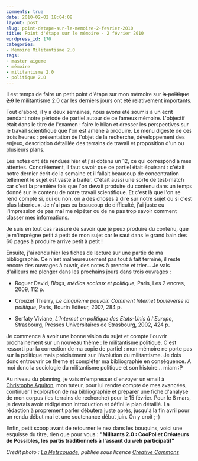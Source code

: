 ```yaml
---
comments: true
date: 2010-02-02 18:04:08
layout: post
slug: point-detape-sur-le-memoire-2-fevrier-2010
title: Point d'étape sur le mémoire - 2 février 2010
wordpress_id: 170
categories:
- Mémoire Militantisme 2.0
tags:
- master aigeme
- mémoire
- militantisme 2.0
- politique 2.0
---
```


Il est temps de faire un petit point d'étape sur mon mémoire sur <del>la politique 2.0</del> le militantisme 2.0 car les derniers jours ont été relativement importants.

Tout d'abord, il y a deux semaines, nous avons été soumis à un écrit pendant notre période de partiel autour de ce fameux mémoire. L'objectif était dans le titre de l'examen : faire le bilan et dresser les perspectives sur le travail scientifique que l'on est amené à produire. Le menu digeste de ces trois heures : présentation de l'objet de la recherche, développement des enjeux, description détaillée des terrains de travail et proposition d'un ou plusieurs plans.

Les notes ont été rendues hier et j'ai obtenu un 12, ce qui correspond à mes attentes. Concrètement, il faut savoir que ce partiel était épuisant : c'était notre dernier écrit de la semaine et il fallait beaucoup de concentration tellement le sujet est vaste à traiter. C'était aussi une sorte de test-match car c'est la première fois que l'on devait produire du contenu dans un temps donné sur le contenu de notre travail scientifique. Et c'est là que l'on se rend compte si, oui ou non, on a des choses à dire sur notre sujet ou si c'est plus laborieux. Je n'ai pas eu beaucoup de difficulté, j'ai juste eu l'impression de pas mal me répéter ou de ne pas trop savoir comment classer mes informations.

Je suis en tout cas rassuré de savoir que je peux produire du contenu, que je m'imprègne petit à petit de mon sujet car le saut dans le grand bain des 60 pages à produire arrive petit à petit !

Ensuite, j'ai rendu hier les fiches de lecture sur une partie de ma bibliographie. Ce n'est malheureusement pas tout à fait terminé, il reste encore des ouvrages à ouvrir, des notes à prendre et trier... Je vais d'ailleurs me plonger dans les prochains jours dans trois ouvrages :



	
  * Roguer David, _Blogs, médias sociaux et politique_, Paris, Les  2 encres, 2009, 112 p.

	
  * Crouzet Thierry, _Le cinquième pouvoir. Comment Internet  bouleverse la politique_, Paris, Bourin Editeur, 2007, 284 p.

	
  * Serfaty Viviane, _L’Internet en politique des Etats-Unis à  l’Europe_, Strasbourg, Presses Universitaires de Strasbourg, 2002,  424 p.


Je commence à avoir une bonne vision du sujet et compte l'ouvrir prochainement sur un nouveau thème : le militantisme politique. C'est ressorti par la correction de ma copie de partiel : mon mémoire ne porte pas sur la politique mais précisément sur l'évolution du militantisme. Je dois donc entrouvrir ce thème et compléter ma bibliographie en conséquence. A moi donc la sociologie du militantisme politique et son histoire... miam :P

Au niveau du planning, je vais m'empresser d'envoyer un email à [Christophe Aguiton](http://fr.wikipedia.org/wiki/Christophe_Aguiton), mon tuteur, pour lui rendre compte de mes avancées, continuer l'exploration de ma bibliographie et préparer une fiche d'analyse de mon corpus (les terrains de recherche) pour le 15 février. Pour le 8 mars, je devrais avoir rédigé mon introduction et défini le plan détaillé. La rédaction à proprement parler débutera juste après, jusqu'à la fin avril pour un rendu début mai et une soutenance début juin. On y croit ;-)

Enfin, petit scoop avant de retourner le nez dans les bouquins, voici une esquisse du titre, rien que pour vous : **"Militants 2.0 : CooPol et Créateurs de Possibles, les partis traditionnels à l'assaut du web participatif"**

_Crédit photo : [La Netscouade](http://www.flickr.com/photos/14830112@N08/4271812738/), publiée sous licence [Creative Commons ](http://creativecommons.org/licenses/by/2.0/deed.fr)_

